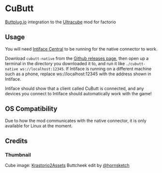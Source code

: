 # CuButt
[Buttplug.io](https://buttplug.io) integration to the [Ultracube](https://mods.factorio.com/mod/Ultracube) mod for factorio

## Usage
You will need [Intiface Central](https://intiface.com/central/) to be running for the native connector to work.

Download `cubutt-native` from the [Github releases page](https://github.com/ashkitten/factorio-cubutt/releases), then open up a terminal in the directory you downloaded it to, and run it like `./cubutt-native ws://localhost:12345`. If Intiface is running on a different machine such as a phone, replace ws://localhost:12345 with the address shown in Intiface.

Intiface should show that a client called CuButt is connected, and any devices you connect to Intiface should automatically work with the game!

## OS Compatibility
Due to how the mod communicates with the native connector, it is only available for Linux at the moment.

## Credits
### Thumbnail
Cube image: [Krastorio2Assets](https://github.com/raiguard/Krastorio2Assets/blob/main/technologies/matter-cube.png)
Buttcheek edit by [@hornsketch](https://www.tumblr.com/hornsketch)
